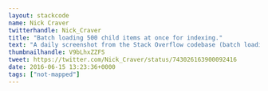 ```yaml
---
layout: stackcode
name: Nick Craver
twitterhandle: Nick_Craver
title: "Batch loading 500 child items at once for indexing."
text: "A daily screenshot from the Stack Overflow codebase (batch loading 500 child items at once for indexing). "
thumbnailhandle: V9bLhxZZFS
tweet: https://twitter.com/Nick_Craver/status/743026163900092416
date: 2016-06-15 13:23:36+0000
tags: ["not-mapped"]
---
```

